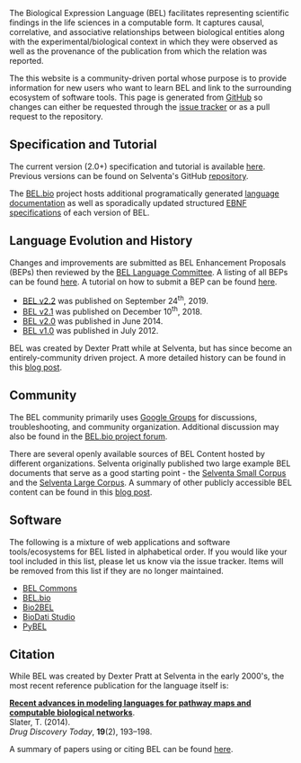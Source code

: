 The Biological Expression Language (BEL) facilitates representing scientific findings in
the life sciences in a computable form. It captures causal, correlative, and associative
relationships between biological entities along with the experimental/biological context in which
they were observed as well as the provenance of the publication from which the relation was
reported.

The this website is a community-driven portal whose purpose
is to provide information for new users who want to learn BEL and link to the surrounding
ecosystem of software tools. This page is generated from [GitHub](https://github.com/biological-expression-language/biological-expression-language.github.io/blob/master/README.md)
so changes can either be requested through the [issue tracker](https://github.com/biological-expression-language/biological-expression-language.github.io/issues)
or as a pull request to the repository.

## Specification and Tutorial

The current version (2.0+) specification and tutorial is available [here](https://cthoyt.gitbook.io/bel/).
Previous versions can be found on Selventa's GitHub [repository](https://github.com/OpenBEL/language).

The <a href="https://bel.bio/">BEL.bio</a> project hosts additional programatically generated
[language documentation](https://language.bel.bio) as well as sporadically updated structured
[EBNF specifications](https://github.com/belbio/bel_specifications/tree/master/specifications) of
each version of BEL.

## Language Evolution and History

Changes and improvements are submitted as BEL Enhancement Proposals (BEPs) then
reviewed by the [BEL Language Committee](https://github.com/belbio/bep/blob/master/CommitteeGuidelines.md).
A listing of all BEPs can be found [here](http://bep.bel.bio/). A tutorial on how
to submit a BEP can be found [here](https://github.com/belbio/bep).

- [BEL v2.2](https://medium.com/bel-news/bel-v2-2-enhancements-cfb4b27b22cb) was
  published on September 24<sup>th</sup>, 2019.
- [BEL v2.1](https://medium.com/bel-news/bel-2-1-enhancements-ac79b078ad5a) was
  published on December 10<sup>th</sup>, 2018.
- [BEL v2.0](https://github.com/OpenBEL/language/raw/master/docs/version_2.0/bel_specification_version_2.0.pdf)
  was published in June 2014.
- [BEL v1.0](https://github.com/OpenBEL/language/raw/master/docs/version_1.0/bel_specification_version_1.0.pdf)
  was published in July 2012.

BEL was created by Dexter Pratt while at Selventa, but has since become an entirely-community driven
project. A more detailed history can be found in this [blog post](https://cthoyt.com/2020/04/28/history-of-bel.html).

## Community

The BEL community primarily uses [Google Groups](https://groups.google.com/forum/#!forum/openbel-discuss)
for discussions, troubleshooting, and community organization. Additional
discussion may also be found in the [BEL.bio project forum](https://forum.bel.bio).

There are several openly available sources of BEL Content hosted by different organizations.
Selventa originally published two large example BEL documents that serve as a good starting point -
the [Selventa Small Corpus](https://github.com/cthoyt/selventa-knowledge/blob/master/selventa_knowledge/small_corpus.bel)
and the [Selventa Large Corpus](https://github.com/cthoyt/selventa-knowledge/blob/master/selventa_knowledge/large_corpus.bel).
A summary of other publicly accessible BEL content can be found in this [blog post](https://cthoyt.com/2020/04/30/public-bel-content.html).

## Software

The following is a mixture of web applications and software tools/ecosystems for BEL listed in
alphabetical order. If you would like your tool included in this list, please let us know via the
issue tracker. Items will be removed from this list if they are no longer maintained.

- [BEL Commons](https://github.com/bel-commons/bel-commons)
- [BEL.bio](https://bel.bio)
- [Bio2BEL](https://github.com/bio2bel/bio2bel)
- [BioDati Studio](https://biodati.com)
- [PyBEL](https://github.com/pybel/pybel)

## Citation

While BEL was created by Dexter Pratt at Selventa in the early 2000's, the most recent reference
publication for the language itself is:

[**Recent advances in modeling languages for pathway maps and computable biological networks**](https://doi.org/10.1016/j.drudis.2013.12.011).
<br /> Slater, T. (2014).
<br /> <i>Drug Discovery Today</i>, <b>19</b>(2), 193–198.

A summary of papers using or citing BEL can be found [here](https://cthoyt.com/2020/05/22/bel-papers.html).
